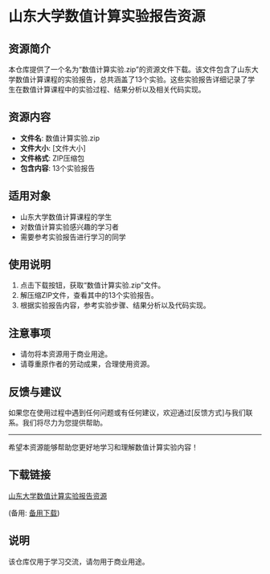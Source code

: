 # 山东大学数值计算实验报告资源

## 资源简介

本仓库提供了一个名为“数值计算实验.zip”的资源文件下载。该文件包含了山东大学数值计算课程的实验报告，总共涵盖了13个实验。这些实验报告详细记录了学生在数值计算课程中的实验过程、结果分析以及相关代码实现。

## 资源内容

- **文件名**: 数值计算实验.zip
- **文件大小**: [文件大小]
- **文件格式**: ZIP压缩包
- **包含内容**: 13个实验报告

## 适用对象

- 山东大学数值计算课程的学生
- 对数值计算实验感兴趣的学习者
- 需要参考实验报告进行学习的同学

## 使用说明

1. 点击下载按钮，获取“数值计算实验.zip”文件。
2. 解压缩ZIP文件，查看其中的13个实验报告。
3. 根据实验报告内容，参考实验步骤、结果分析以及代码实现。

## 注意事项

- 请勿将本资源用于商业用途。
- 请尊重原作者的劳动成果，合理使用资源。

## 反馈与建议

如果您在使用过程中遇到任何问题或有任何建议，欢迎通过[反馈方式]与我们联系。我们将尽力为您提供帮助。

---

希望本资源能够帮助您更好地学习和理解数值计算实验内容！

## 下载链接
[山东大学数值计算实验报告资源](https://pan.quark.cn/s/0bb29f0db81e) 

(备用: [备用下载](https://pan.baidu.com/s/1cyWM5ZzxjNmfnwT8-cACXw?pwd=1234))

## 说明

该仓库仅用于学习交流，请勿用于商业用途。
